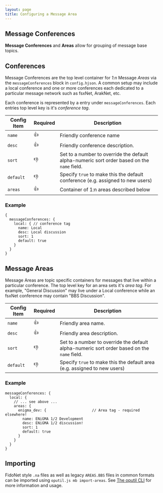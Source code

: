 ```yaml
---
layout: page
title: Configuring a Message Area
---
```

## Message Conferences
**Message Conferences** and **Areas** allow for grouping of message base topics.

## Conferences
Message Conferences are the top level container for *1:n* Message *Areas* via the `messageConferences` block in `config.hjson`. A common setup may include a local conference and one or more conferences each dedicated to a particular message network such as fsxNet, ArakNet, etc.

Each conference is represented by a entry under `messageConferences`. Each entries top level key is it's *conference tag*.

| Config Item | Required | Description                                                                     |
|-------------|----------|---------------------------------------------------------------------------------|
| `name`      | :+1:     | Friendly conference name |
| `desc`      | :+1:     | Friendly conference description. |
| `sort`      | :-1:     | Set to a number to override the default alpha-numeric sort order based on the `name` field. |
| `default`   | :-1:     | Specify `true` to make this the default conference (e.g. assigned to new users) |
| `areas`     | :+1:     | Container of 1:n areas described below |

### Example

```hjson
{
  messageConferences: {
    local: { // conference tag
      name: Local
      desc: Local discussion
      sort: 1
      default: true
    }
  }
}
```

## Message Areas
Message Areas are topic specific containers for messages that live within a particular conference. The top level key for an area sets it's *area tag*. For example, "General Discussion" may live under a Local conference while an fsxNet conference may contain "BBS Discussion".

| Config Item | Required | Description                                                                     |
|-------------|----------|---------------------------------------------------------------------------------|
| `name`      | :+1:     | Friendly area name. |
| `desc`      | :+1:     | Friendly area description. |
| `sort`      | :-1:     | Set to a number to override the default alpha-numeric sort order based on the `name` field. |
| `default`   | :-1:     | Specify `true` to make this the default area (e.g. assigned to new users) |

### Example

```hjson
messageConferences: {
  local: {
    // ... see above ...
    areas: {
      enigma_dev: {                     // Area tag - required elsewhere!
        name: ENiGMA 1/2 Development   
        desc: ENiGMA 1/2 discussion!   
        sort: 1                        
        default: true                   
      }
    }
  }
}
```

## Importing
FidoNet style `.na` files as well as legacy `AREAS.BBS` files in common formats can be imported using `oputil.js mb import-areas`. See [The oputil CLI](/docs/admin/oputil.md) for more information and usage.
